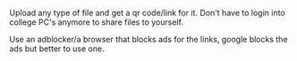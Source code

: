 Upload any type of file and get a qr code/link for it.
Don't have to login into college PC's anymore to share files to yourself.

Use an adblocker/a browser that blocks ads for the links, google blocks the ads but better to use one.
